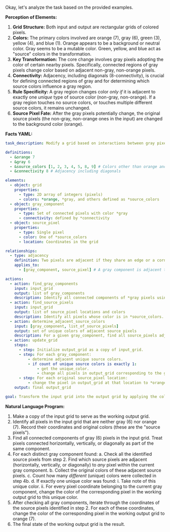 Okay, let's analyze the task based on the provided examples.

**Perception of Elements:**

1.  **Grid Structure:** Both input and output are rectangular grids of colored pixels.
2.  **Colors:** The primary colors involved are orange (7), gray (6), green (3), yellow (4), and blue (1). Orange appears to be a background or neutral color. Gray seems to be a mutable color. Green, yellow, and blue act as "source" colors in the transformation.
3.  **Key Transformation:** The core change involves gray pixels adopting the color of certain nearby pixels. Specifically, connected regions of gray pixels change color based on adjacent non-gray, non-orange pixels.
4.  **Connectivity:** Adjacency, including diagonals (8-connectivity), is crucial for defining connected regions of gray and for determining which source colors influence a gray region.
5.  **Rule Specificity:** A gray region changes color *only if* it is adjacent to exactly one *unique* type of source color (non-gray, non-orange). If a gray region touches no source colors, or touches multiple different source colors, it remains unchanged.
6.  **Source Pixel Fate:** After the gray pixels potentially change, the original source pixels (the non-gray, non-orange ones in the input) are changed to the background color (orange).

**Facts YAML:**


```yaml
task_description: Modify a grid based on interactions between gray pixel components and adjacent non-gray, non-orange 'source' pixels.

definitions:
  - &orange 7
  - &gray 6
  - &source_colors [1, 2, 3, 4, 5, 8, 9] # Colors other than orange and gray
  - &connectivity 8 # Adjacency including diagonals

elements:
  - object: grid
    properties:
      - type: 2D array of integers (pixels)
      - colors: *orange, *gray, and others defined as *source_colors
  - object: gray_component
    properties:
      - type: Set of connected pixels with color *gray
      - connectivity: defined by *connectivity
  - object: source_pixel
    properties:
      - type: Single pixel
      - color: One of *source_colors
      - location: Coordinates in the grid

relationships:
  - type: adjacency
    definition: Two pixels are adjacent if they share an edge or a corner (*connectivity = 8).
    applies_to:
      - [gray_component, source_pixel] # A gray component is adjacent to a source pixel if any pixel in the component is adjacent to the source pixel.

actions:
  - action: find_gray_components
    input: input_grid
    output: list of gray_components
    description: Identify all connected components of *gray pixels using *connectivity.
  - action: find_source_pixels
    input: input_grid
    output: list of source_pixel locations and colors
    description: Identify all pixels whose color is in *source_colors.
  - action: determine_adjacent_source_colors
    input: [gray_component, list_of_source_pixels]
    output: set of unique colors of adjacent source pixels
    description: For a given gray_component, find all source_pixels adjacent to it and return the set of their unique colors.
  - action: update_grid
    steps:
      - step: Initialize output_grid as a copy of input_grid.
      - step: For each gray_component:
          - determine adjacent unique source colors.
          - if count of unique source colors is exactly 1:
              - get the unique_color.
              - change all pixels in output_grid corresponding to the gray_component to unique_color.
      - step: For each original source_pixel location:
          - change the pixel in output_grid at that location to *orange.
    output: final output_grid

goal: Transform the input grid into the output grid by applying the color propagation rule from single unique adjacent source colors to gray components and then resetting the source pixels.
```


**Natural Language Program:**

1.  Make a copy of the input grid to serve as the working output grid.
2.  Identify all pixels in the input grid that are neither gray (6) nor orange (7). Record their coordinates and original colors (these are the "source pixels").
3.  Find all connected components of gray (6) pixels in the input grid. Treat pixels connected horizontally, vertically, or diagonally as part of the same component.
4.  For each distinct gray component found:
    a.  Check all the identified source pixels from step 2. Find which source pixels are adjacent (horizontally, vertically, or diagonally) to *any* pixel within the current gray component.
    b.  Collect the original colors of these adjacent source pixels.
    c.  Count how many *different* (unique) colors were collected in step 4b.
    d.  If exactly one unique color was found:
        i.  Take note of this unique color.
        ii. For every pixel coordinate belonging to the current gray component, change the color of the corresponding pixel in the working output grid to this unique color.
5.  After checking all gray components, iterate through the coordinates of the source pixels identified in step 2. For each of these coordinates, change the color of the corresponding pixel in the working output grid to orange (7).
6.  The final state of the working output grid is the result.